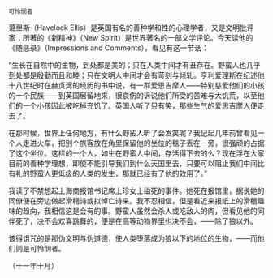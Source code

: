     可怜悯者 

   蔼里斯（Havelock Ellis）是英国有名的善种学和性的心理学者，又是文明批评家；所著的《新精神》（New Spirit）是世界著名的一部文学评论。今天读他的《随感录》（Impressions and Comments），看见有这一节话：

   “生长在自然中的生物，到处都是美的；只在人类中间才有丑存在。野蛮人也几乎到处都是殷勤而且和睦；只在文明人中间才会有苛刻与倾轧。亨利爱理斯在纪述他十八世纪时在赫贞湾的经历的书中说，有一群爱思吉摩人——特别慈爱他们的小孩的一个民族——到英国居留地来，很哀伤的诉说他们所受的苦难与大饥荒，以至他们的一个小孩因此被吃掉充饥了。英国人听了只有笑，那些生气的爱思吉摩人便走去了。

   在那时候，世界上任何地方，有什么野蛮人听了会发笑呢？我记起几年前曾看见一个人走进火车，把别个旅客放在角里保留他的坐位的毯子丢在一旁，很强顽的占据了这个坐位。这样的一个人，如生在野蛮人中间，存活得下去的么？现在浮在大家目前的善种学理想，即使不能引导我们到什么天国里去，只要可以阻止我们中间比有礼的野蛮人更低级的人类的发生，那就已经有了他的效用了。”

   我读了不禁想起上海商报馆书记席上珍女士缢死的事件。她死在报馆里，据说她的同僚便在旁边做起滑稽诗或拟悼亡诗来。我不忍相信，但是看近来报纸上的滑稽趣味的趋向，我相信这是会有的事。野蛮人虽然会杀人或吃敌人的肉，但看见他的同伴死了，决不会欢喜跳舞的，便是在高等动物界里也决不会，——除了狼以外。

   该得诅咒的是那伪文明与伪道德，使人类堕落成为狼以下的地位的生物，——而他们则是可怜悯者。

   （十一年十月）

